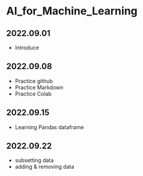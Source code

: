 # AI_for_Machine_Learning

## 2022.09.01
  - Introduce

## 2022.09.08
  - Practice github
  - Practice Markdown
  - Practice Colab


## 2022.09.15
  - Learning Pandas dataframe

## 2022.09.22
  - subsetting data
  - adding & removing data
